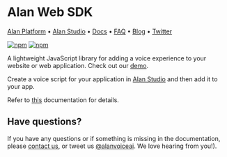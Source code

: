 
# Alan Web SDK

[Alan Platform](https://alan.app/) • [Alan Studio](https://studio.alan.app/register) • [Docs](https://alan.app/docs/intro.html) • [FAQ](https://alan.app/docs/additional/faq.html) •
[Blog](https://alan.app/blog/) • [Twitter](https://twitter.com/alanvoiceai)

[![npm](https://img.shields.io/npm/v/@alan-ai/alan-sdk-web.svg)](https://www.npmjs.com/package/@alan-ai/alan-sdk-web)
[![npm](https://img.shields.io/npm/l/@alan-ai/alan-sdk-web.svg)]()

A lightweight JavaScript library for adding a voice experience to your website or web application. Check out our [demo](https://alan-ai.github.io/alan-sdk-web/).

Create a voice script for your application in [Alan Studio](https://studio.alan.app/register) and then add it to your app.

Refer to [this](https://alan.app/docs/client-api/web)  documentation for details.

## Have questions?

If you have any questions or if something is missing in the documentation, please [contact us](mailto:support@alan.app), or tweet us [@alanvoiceai](https://twitter.com/alanvoiceai). We love hearing from you!).

